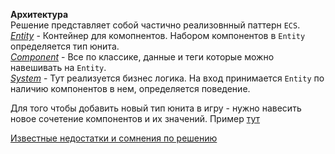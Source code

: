 **Архитектура**   
 Решение представляет собой частично реализовнный паттерн `ECS`.   
 *[Entity](src/Core/Entity.hpp)* - Контейнер для комопнентов. Набором компонентов в `Entity` определяется тип юнита.   
 *[Component](src/Core/Component.hpp)* - Все по классике, данные и теги которые можно навешивать на `Entity`.   
 *[System](src/Core/System/System.hpp)* - Тут реализуется бизнес логика. На вход принимается `Entity` по наличию компонентов в нем, определяется поведение.   

Для того чтобы добавить новый тип юнита в игру - нужно навесить новое сочетение компонентов и их значений. Пример [тут](src/Features/Warriors.cpp)

[Известные недостатки и сомнения по решению](KNOWN_ISSUES.md)

 
 
